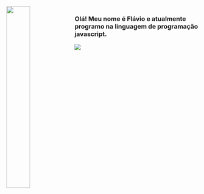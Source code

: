 <img src="https://images.emojiterra.com/google/android-10/512px/1f44b.png" style='width: 35%' align="left"/>

### Olá! Meu nome é Flávio e atualmente programo na linguagem de programação javascript.

<img src="https://github-readme-stats.vercel.app/api?username=hbenormous&show_icons=true&theme=dracula"/>
